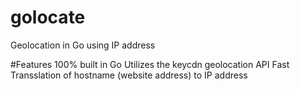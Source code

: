 # golocate
Geolocation in Go using IP address

#Features
100% built in Go
Utilizes the keycdn geolocation API
Fast
Transslation of hostname (website address) to IP address


